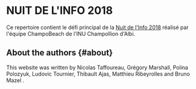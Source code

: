 # NUIT DE L'INFO 2018

Ce repertoire contient le défi principal de la  [Nuit de l'Info 2018](https://www.nuitdelinfo.com/) réalisé par l'équipe
ChampoBeach de l'INU Champollion d'Albi. 


About the authors                                                  {#about}
-----------------

This website was written by Nicolas Taffoureau, Grégory Marshall, Polina Polozyuk, Ludovic Tournier, Thibault Ajas, Matthieu Ribeyrolles and Bruno Mazel .
